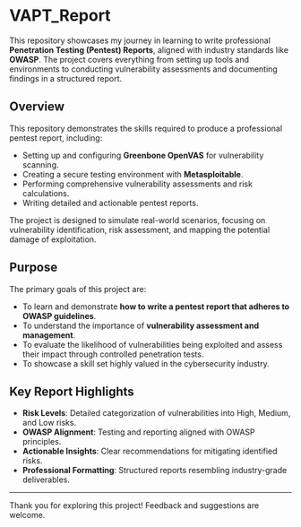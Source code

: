 # VAPT_Report

This repository showcases my journey in learning to write professional **Penetration Testing (Pentest) Reports**, aligned with industry standards like **OWASP**. The project covers everything from setting up tools and environments to conducting vulnerability assessments and documenting findings in a structured report.

## Overview
This repository demonstrates the skills required to produce a professional pentest report, including:
- Setting up and configuring **Greenbone OpenVAS** for vulnerability scanning.
- Creating a secure testing environment with **Metasploitable**.
- Performing comprehensive vulnerability assessments and risk calculations.
- Writing detailed and actionable pentest reports.

The project is designed to simulate real-world scenarios, focusing on vulnerability identification, risk assessment, and mapping the potential damage of exploitation.

## Purpose
The primary goals of this project are:
- To learn and demonstrate **how to write a pentest report that adheres to OWASP guidelines**.
- To understand the importance of **vulnerability assessment and management**.
- To evaluate the likelihood of vulnerabilities being exploited and assess their impact through controlled penetration tests.
- To showcase a skill set highly valued in the cybersecurity industry.


## Key Report Highlights
- **Risk Levels**: Detailed categorization of vulnerabilities into High, Medium, and Low risks.
- **OWASP Alignment**: Testing and reporting aligned with OWASP principles.
- **Actionable Insights**: Clear recommendations for mitigating identified risks.
- **Professional Formatting**: Structured reports resembling industry-grade deliverables.


---

Thank you for exploring this project! Feedback and suggestions are welcome.
